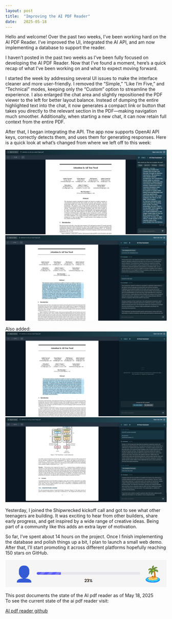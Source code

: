 ```yaml
---
layout: post
title:  "Improving the AI PDF Reader"
date:   2025-05-18
---
```


<p class="intro"><span class="dropcap">H</span>ello and welcome! Over the past two weeks, I’ve been working hard on the AI PDF Reader. I’ve improved the UI, integrated the AI API, and am now implementing a database to support the reader.</p>

I haven’t posted in the past two weeks as I’ve been fully focused on developing the AI PDF Reader. Now that I’ve found a moment, here’s a quick recap of what I’ve been working on and what to expect moving forward.

I started the week by addressing several UI issues to make the interface cleaner and more user-friendly.
I removed the “Simple,” “Like I’m Five,” and “Technical” modes, keeping only the “Custom” option to streamline the experience. I also enlarged the chat area and slightly repositioned the PDF viewer to the left for better layout balance. Instead of dumping the entire highlighted text into the chat, it now generates a compact link or button that takes you directly to the relevant section in the PDF—making navigation much smoother. Additionally, when starting a new chat, it can now retain full context from the entire PDF.

After that, I began integrating the API.
The app now supports OpenAI API keys, correctly detects them, and uses them for generating responses.
Here is a quick look at what’s changed from where we left off to this week:

<img src="/assets/img/shipwrecked/pdf-reader-home.png" alt=""><br> <img src="/assets/img/shipwrecked/pdf-reader-home2.png" alt=""><br>

Also added:
<img src="/assets/img/shipwrecked/full-context.png" alt=""><br> <img src="/assets/img/shipwrecked/chat-with-full-context.png" alt=""><br>

Yesterday, I joined the Shipwrecked kickoff call and got to see what other teenagers are building. It was exciting to hear from other builders, share early progress, and get inspired by a wide range of creative ideas. Being part of a community like this adds an extra layer of motivation.

So far, I’ve spent about 14 hours on the project. Once I finish implementing the database and polish things up a bit, I plan to launch a small web demo. After that, I’ll start promoting it across different platforms hopefully reaching 150 stars on GitHub.

<img src="/assets/img/shipwrecked/23.png" alt=""><br>

This post documents the state of the AI pdf reader as of May 18, 2025<br>
To see the current state of the ai pdf reader visit:

<a href="https://github.com/adrirubio/ai-pdf-reader">AI pdf reader github</a>

